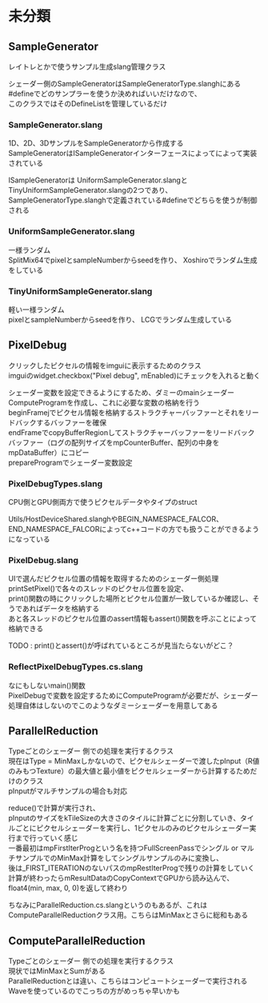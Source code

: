 # 未分類

## SampleGenerator
レイトレとかで使うサンプル生成slang管理クラス  

シェーダー側のSampleGeneratorはSampleGeneratorType.slanghにある#defineでどのサンプラーを使うか決めればいいだけなので、  
このクラスではそのDefineListを管理しているだけ  

### SampleGenerator.slang
1D、2D、3DサンプルをSampleGeneratorから作成する  
SampleGeneratorはISampleGeneratorインターフェースによってによって実装されている

ISampleGeneratorは
UniformSampleGenerator.slangとTinyUniformSampleGenerator.slangの2つであり、
SampleGeneratorType.slanghで定義されている#defineでどちらを使うが制御される  

### UniformSampleGenerator.slang
一様ランダム   
SplitMix64でpixelとsampleNumberからseedを作り、 
Xoshiroでランダム生成をしている  

### TinyUniformSampleGenerator.slang
軽い一様ランダム  
pixelとsampleNumberからseedを作り、 
LCGでランダム生成している  


## PixelDebug
クリックしたピクセルの情報をimguiに表示するためのクラス  
imguiのwidget.checkbox("Pixel debug", mEnabled)にチェックを入れると動く  

シェーダー変数を設定できるようにするため、ダミーのmainシェーダーComputeProgramを作成し、これに必要な変数の格納を行う  
beginFramejでピクセル情報を格納するストラクチャーバッファーとそれをリードバックするバッファーを確保  
endFrameでcopyBufferRegionしてストラクチャーバッファーをリードバックバッファー（ログの配列サイズをmpCounterBuffer、配列の中身をmpDataBuffer）にコピー  
prepareProgramでシェーダー変数設定

### PixelDebugTypes.slang
CPU側とGPU側両方で使うピクセルデータやタイプのstruct  

Utils/HostDeviceShared.slanghやBEGIN_NAMESPACE_FALCOR、END_NAMESPACE_FALCORによってc++コードの方でも扱うことができるようになっている  

### PixelDebug.slang
UIで選んだピクセル位置の情報を取得するためのシェーダー側処理  
printSetPixel()で各々のスレッドのピクセル位置を設定、  
print()関数の時にクリックした場所とピクセル位置が一致しているか確認し、そうであればデータを格納する  
あと各スレッドのピクセル位置のassert情報もassert()関数を呼ぶことによって格納できる  

TODO : print()とassert()が呼ばれているところが見当たらないがどこ？ 


### ReflectPixelDebugTypes.cs.slang
なにもしないmain()関数  
PixelDebugで変数を設定するためにComputeProgramが必要だが、シェーダー処理自体はしないのでこのようなダミーシェーダーを用意してある  

  

## ParallelReduction

Typeごとのシェーダー 側での処理を実行するクラス  
現在はType = MinMaxしかないので、ピクセルシェーダーで渡したpInput（R値のみもつTexture）の最大値と最小値をピクセルシェーダーから計算するためだけのクラス  
pInputがマルチサンプルの場合も対応  

reduce()で計算が実行され、  
pInputのサイズをkTileSizeの大きさのタイルに計算ごとに分割していき、タイルごとにピクセルシェーダーを実行し、1ピクセルのみのピクセルシェーダー実行まで行っていく感じ  
  一番最初はmpFirstIterProgという名を持つFullScreenPassでシングル or マルチサンプルでのMinMax計算をしてシングルサンプルのみに変換し、  
後は_FIRST_ITERATIONのないパスのmpRestIterProgで残りの計算をしていく  
計算が終わったらmResultDataのCopyContextでGPUから読み込んで、float4(min, max, 0, 0)を返して終わり  

ちなみにParallelReduction.cs.slangというのもあるが、これはComputeParallelReductionクラス用。こちらはMinMaxとさらに総和もある  

## ComputeParallelReduction
Typeごとのシェーダー 側での処理を実行するクラス  
現状ではMinMaxとSumがある  
ParallelReductionとは違い、こちらはコンピュートシェーダーで実行される  
Waveを使っているのでこっちの方がめっちゃ早いかも  

<!--stackedit_data:
eyJoaXN0b3J5IjpbMTA5MDg5NDA3MiwxMzg1NzYyMTgyLDEwNz
gwNDg3MjMsLTE0ODM5Mjc5NzAsLTEwODYwODg0OTYsLTczNDA5
ODU5MywtMTA1MDA4MzYsLTQ2MjUwNzk1NSw0MTkwMTAzODcsMT
UwNDM3NzYzOCwxMTc2MTUwODI4LDIwOTc0MjM2MSwyMDg2NDM1
MzU4LDE0MjQwNzk1OTYsLTExMTE1NzMyNzgsLTYwODAwNjIyMy
wtMTkyNjc2MDY2MCwxNTcxMjEyMDQzLC0xOTk2ODQ0NDc5LDg3
MjU4OTAxNl19
-->